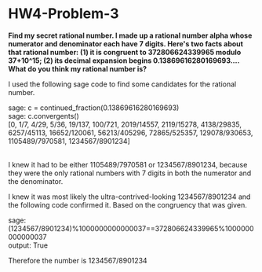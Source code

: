 HW4-Problem-3
=============

<p><b>
Find my secret rational number. 
I made up a rational number alpha whose numerator and denominator each have 7 digits. 
Here's two facts about that rational number: (1) it is congruent to 372806624339965 modulo 37+10^15; 
(2) its decimal expansion begins 0.13869616280169693.... What do you think my rational number is?
</b></p>

I used the following sage code to find some candidates for the rational number. <br>

sage: c = continued_fraction(0.13869616280169693) <br>
sage: c.convergents() <br>
[0, 1/7, 4/29, 5/36, 19/137, 100/721, 2019/14557, 2119/15278,
4138/29835, 6257/45113, 16652/120061, 56213/405296, 72865/525357,
129078/930653, 1105489/7970581, 1234567/8901234]

<br>
I knew it had to be either 1105489/7970581 or 1234567/8901234, because they were the only
rational numbers with 7 digits in both the numerator and the denominator.
<br>

I knew it was most likely the ultra-contrived-looking 1234567/8901234 and the following code confirmed it. Based on the
congruency that was given.

sage: (1234567/8901234)%1000000000000037==372806624339965%1000000000000037 <br>
output: True

Therefore the number is 1234567/8901234
